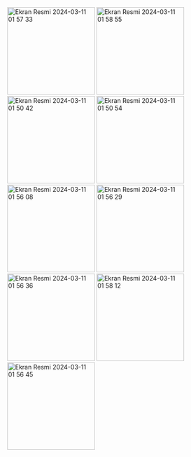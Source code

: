<img width="200" alt="Ekran Resmi 2024-03-11 01 57 33" src="https://github.com/beyzatastan/BtcryptoApp/assets/114664291/fcc191fe-809b-4728-be55-70c2e6b04548">
<img width="200" alt="Ekran Resmi 2024-03-11 01 58 55" src="https://github.com/beyzatastan/BtcryptoApp/assets/114664291/6ecdf336-025d-4040-a436-fb6ab71ade31">
<img width="200" alt="Ekran Resmi 2024-03-11 01 50 42" src="https://github.com/beyzatastan/BtcryptoApp/assets/114664291/6030365c-6002-4d9f-aadb-f94a45efd9c6">
<img width="200" alt="Ekran Resmi 2024-03-11 01 50 54" src="https://github.com/beyzatastan/BtcryptoApp/assets/114664291/d496cc1b-b66c-4d62-9eb5-892bd994eaf1">
<img width="200" alt="Ekran Resmi 2024-03-11 01 56 08" src="https://github.com/beyzatastan/BtcryptoApp/assets/114664291/4b4709d9-f897-41e3-9a0f-d3a4f8ae7f91">
<img width="200" alt="Ekran Resmi 2024-03-11 01 56 29" src="https://github.com/beyzatastan/BtcryptoApp/assets/114664291/1364ed3e-f427-4bb8-aede-f29dd4fd898d">
<img width="200" alt="Ekran Resmi 2024-03-11 01 56 36" src="https://github.com/beyzatastan/BtcryptoApp/assets/114664291/b8ee5d61-a737-4988-a60e-2c47e35ac44f">
<img width="200" alt="Ekran Resmi 2024-03-11 01 58 12" src="https://github.com/beyzatastan/BtcryptoApp/assets/114664291/cf83fcb4-c0b3-434a-a8c3-eae32a26949e">
<img width="200" alt="Ekran Resmi 2024-03-11 01 56 45" src="https://github.com/beyzatastan/BtcryptoApp/assets/114664291/05eb5360-4dfe-4164-8265-0beb874f00bc">
